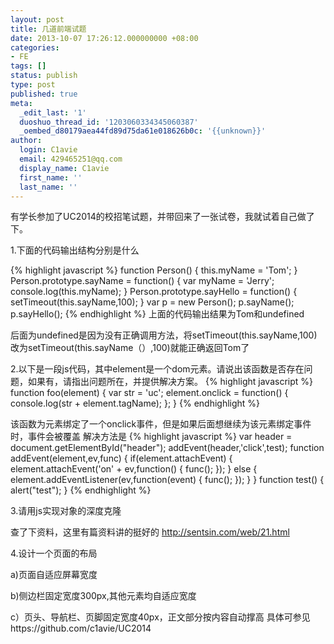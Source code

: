 ```yaml
---
layout: post
title: 几道前端试题
date: 2013-10-07 17:26:12.000000000 +08:00
categories:
- FE
tags: []
status: publish
type: post
published: true
meta:
  _edit_last: '1'
  duoshuo_thread_id: '1203060334345060387'
  _oembed_d80179aea44fd89d75da61e018626b0c: '{{unknown}}'
author:
  login: C1avie
  email: 429465251@qq.com
  display_name: C1avie
  first_name: ''
  last_name: ''
---
```

有学长参加了UC2014的校招笔试题，并带回来了一张试卷，我就试着自己做了下。

1.下面的代码输出结构分别是什么

{% highlight javascript %}
function Person() {
	this.myName = 'Tom';
}
Person.prototype.sayName = function() {
	var myName = 'Jerry';
	console.log(this.myName);
}
Person.prototype.sayHello = function() {
	setTimeout(this.sayName,100);
}
var p = new Person();
p.sayName();
p.sayHello();
{% endhighlight %}
上面的代码输出结果为Tom和undefined 

后面为undefined是因为没有正确调用方法，将setTimeout(this.sayName,100)改为setTimeout(this.sayName（）,100)就能正确返回Tom了

2.以下是一段js代码，其中element是一个dom元素。请说出该函数是否存在问题，如果有，请指出问题所在，并提供解决方案。
{% highlight javascript %}
function foo(element) {
	var str = 'uc';
	element.onclick = function() {
		console.log(str + element.tagName);
	};
}
{% endhighlight %}

该函数为元素绑定了一个onclick事件，但是如果后面想继续为该元素绑定事件时，事件会被覆盖 解决方法是
{% highlight javascript %}
var header = document.getElementById("header");
	addEvent(header,'click',test);
function addEvent(element,ev,func) {
	if(element.attachEvent) {
		element.attachEvent('on' + ev,function() {
			func();
		});
	}
	else {
		element.addEventListener(ev,function(event) {
			func();
		});
	}
}
function test() {
	alert("test");
}
{% endhighlight %}

3.请用js实现对象的深度克隆

查了下资料，这里有篇资料讲的挺好的
http://sentsin.com/web/21.html

4.设计一个页面的布局

a)页面自适应屏幕宽度

b)侧边栏固定宽度300px,其他元素均自适应宽度

c）页头、导航栏、页脚固定宽度40px，正文部分按内容自动撑高
具体可参见https://github.com/c1avie/UC2014
